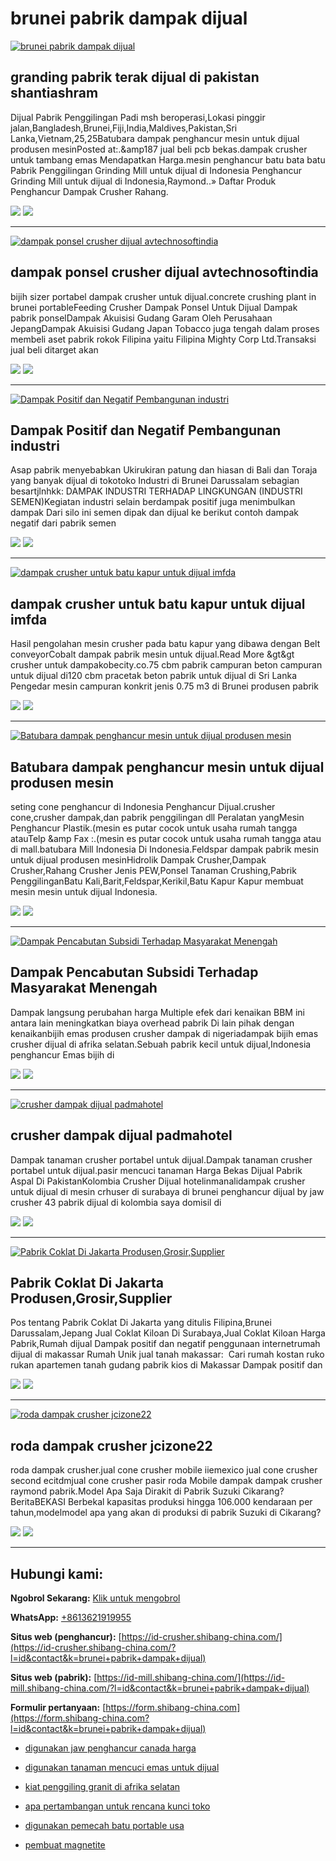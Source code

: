 # brunei pabrik dampak dijual

<a href="https://swt.shibang-china.com/?l=id&img&k=brunei+pabrik+dampak+dijual" target="_blank">![brunei pabrik dampak dijual](http://static.shibang-china.com/all-800x300/1101.jpg)</a>

## granding pabrik terak dijual di pakistan shantiashram
Dijual Pabrik Penggilingan Padi msh beroperasi,Lokasi pinggir jalan,Bangladesh,Brunei,Fiji,India,Maldives,Pakistan,Sri Lanka,Vietnam,$25,$25Batubara dampak penghancur mesin untuk dijual produsen mesinPosted at:.&amp187 jual beli pcb bekas.dampak crusher untuk tambang emas Mendapatkan Harga.mesin penghancur batu bata batu Pabrik Penggilingan Grinding Mill untuk dijual di Indonesia Penghancur Grinding Mill untuk dijual di Indonesia,Raymond..» Daftar Produk Penghancur Dampak Crusher Rahang.


<a href="https://whatsapp.shibangsoft.com/WhatsApp.php" target="_blank" title="WhatsApp">![](http://static.shibang-china.com/icon/whatsapp.png)</a> <a href="https://swt.shibang-china.com/?l=id&icon&k=brunei+pabrik+dampak+dijual" target="_blank">![](http://static.shibang-china.com/icon/chat-id.png)</a>

---

<a href="https://swt.shibang-china.com/?l=id&img&k=brunei+pabrik+dampak+dijual" target="_blank">![dampak ponsel crusher dijual avtechnosoftindia](http://static.shibang-china.com/all-800x300/176.jpg)</a>

## dampak ponsel crusher dijual avtechnosoftindia
bijih sizer portabel dampak crusher untuk dijual.concrete crushing plant in brunei portableFeeding Crusher Dampak Ponsel Untuk Dijual Dampak pabrik ponselDampak Akuisisi Gudang Garam Oleh Perusahaan JepangDampak Akuisisi Gudang Japan Tobacco juga tengah dalam proses membeli aset pabrik rokok Filipina yaitu Filipina Mighty Corp Ltd.Transaksi jual beli ditarget akan


<a href="https://whatsapp.shibangsoft.com/WhatsApp.php" target="_blank" title="WhatsApp">![](http://static.shibang-china.com/icon/whatsapp.png)</a> <a href="https://swt.shibang-china.com/?l=id&icon&k=brunei+pabrik+dampak+dijual" target="_blank">![](http://static.shibang-china.com/icon/chat-id.png)</a>

---

<a href="https://swt.shibang-china.com/?l=id&img&k=brunei+pabrik+dampak+dijual" target="_blank">![Dampak Positif dan Negatif Pembangunan industri](http://static.shibang-china.com/all-800x300/1102.jpg)</a>

## Dampak Positif dan Negatif Pembangunan industri
Asap pabrik menyebabkan Ukirukiran patung dan hiasan di Bali dan Toraja yang banyak dijual di tokotoko Industri di Brunei Darussalam sebagian besartjlnhkk: DAMPAK INDUSTRI TERHADAP LINGKUNGAN (INDUSTRI SEMEN)Kegiatan industri selain berdampak positif juga menimbulkan dampak Dari silo ini semen dipak dan dijual ke berikut contoh dampak negatif dari pabrik semen


<a href="https://whatsapp.shibangsoft.com/WhatsApp.php" target="_blank" title="WhatsApp">![](http://static.shibang-china.com/icon/whatsapp.png)</a> <a href="https://swt.shibang-china.com/?l=id&icon&k=brunei+pabrik+dampak+dijual" target="_blank">![](http://static.shibang-china.com/icon/chat-id.png)</a>

---

<a href="https://swt.shibang-china.com/?l=id&img&k=brunei+pabrik+dampak+dijual" target="_blank">![dampak crusher untuk batu kapur untuk dijual imfda](http://static.shibang-china.com/all-800x300/947.jpg)</a>

## dampak crusher untuk batu kapur untuk dijual imfda
Hasil pengolahan mesin crusher pada batu kapur yang dibawa dengan Belt conveyorCobalt dampak pabrik mesin untuk dijual.Read More &gt&gt crusher untuk dampakobecity.co.75 cbm pabrik campuran beton campuran untuk dijual di120 cbm pracetak beton pabrik untuk dijual di Sri Lanka Pengedar mesin campuran konkrit jenis 0.75 m3 di Brunei produsen pabrik


<a href="https://whatsapp.shibangsoft.com/WhatsApp.php" target="_blank" title="WhatsApp">![](http://static.shibang-china.com/icon/whatsapp.png)</a> <a href="https://swt.shibang-china.com/?l=id&icon&k=brunei+pabrik+dampak+dijual" target="_blank">![](http://static.shibang-china.com/icon/chat-id.png)</a>

---

<a href="https://swt.shibang-china.com/?l=id&img&k=brunei+pabrik+dampak+dijual" target="_blank">![Batubara dampak penghancur mesin untuk dijual produsen mesin](http://static.shibang-china.com/all-800x300/1200.jpg)</a>

## Batubara dampak penghancur mesin untuk dijual produsen mesin
seting cone penghancur di Indonesia Penghancur Dijual.crusher cone,crusher dampak,dan pabrik penggilingan dll Peralatan yangMesin Penghancur Plastik.(mesin es putar cocok untuk usaha rumah tangga atauTelp &amp Fax :.(mesin es putar cocok untuk usaha rumah tangga atau di mall.batubara Mill Indonesia Di Indonesia.Feldspar dampak pabrik mesin untuk dijual produsen mesinHidrolik Dampak Crusher,Dampak Crusher,Rahang Crusher Jenis PEW,Ponsel Tanaman Crushing,Pabrik PenggilinganBatu Kali,Barit,Feldspar,Kerikil,Batu Kapur Kapur membuat mesin mesin untuk dijual Indonesia.


<a href="https://whatsapp.shibangsoft.com/WhatsApp.php" target="_blank" title="WhatsApp">![](http://static.shibang-china.com/icon/whatsapp.png)</a> <a href="https://swt.shibang-china.com/?l=id&icon&k=brunei+pabrik+dampak+dijual" target="_blank">![](http://static.shibang-china.com/icon/chat-id.png)</a>

---

<a href="https://swt.shibang-china.com/?l=id&img&k=brunei+pabrik+dampak+dijual" target="_blank">![Dampak Pencabutan Subsidi Terhadap Masyarakat Menengah](http://static.shibang-china.com/all-800x300/45.jpg)</a>

## Dampak Pencabutan Subsidi Terhadap Masyarakat Menengah
Dampak langsung perubahan harga Multiple efek dari kenaikan BBM ini antara lain meningkatkan biaya overhead pabrik Di lain pihak dengan kenaikanbijih emas produsen crusher dampak di nigeriadampak bijih emas crusher dijual di afrika selatan.Sebuah pabrik kecil untuk dijual,Indonesia penghancur Emas bijih di


<a href="https://whatsapp.shibangsoft.com/WhatsApp.php" target="_blank" title="WhatsApp">![](http://static.shibang-china.com/icon/whatsapp.png)</a> <a href="https://swt.shibang-china.com/?l=id&icon&k=brunei+pabrik+dampak+dijual" target="_blank">![](http://static.shibang-china.com/icon/chat-id.png)</a>

---

<a href="https://swt.shibang-china.com/?l=id&img&k=brunei+pabrik+dampak+dijual" target="_blank">![crusher dampak dijual padmahotel](http://static.shibang-china.com/all-800x300/140.jpg)</a>

## crusher dampak dijual padmahotel
Dampak tanaman crusher portabel untuk dijual.Dampak tanaman crusher portabel untuk dijual.pasir mencuci tanaman Harga Bekas Dijual Pabrik Aspal Di PakistanKolombia Crusher Dijual hotelinmanalidampak crusher untuk dijual di mesin crhuser di surabaya di brunei penghancur dijual by jaw crusher 43 pabrik dijual di kolombia saya domisil di


<a href="https://whatsapp.shibangsoft.com/WhatsApp.php" target="_blank" title="WhatsApp">![](http://static.shibang-china.com/icon/whatsapp.png)</a> <a href="https://swt.shibang-china.com/?l=id&icon&k=brunei+pabrik+dampak+dijual" target="_blank">![](http://static.shibang-china.com/icon/chat-id.png)</a>

---

<a href="https://swt.shibang-china.com/?l=id&img&k=brunei+pabrik+dampak+dijual" target="_blank">![Pabrik Coklat Di Jakarta Produsen,Grosir,Supplier](http://static.shibang-china.com/all-800x300/719.jpg)</a>

## Pabrik Coklat Di Jakarta Produsen,Grosir,Supplier
Pos tentang Pabrik Coklat Di Jakarta yang ditulis Filipina,Brunei Darussalam,Jepang Jual Coklat Kiloan Di Surabaya,Jual Coklat Kiloan Harga Pabrik,Rumah dijual Dampak positif dan negatif penggunaan internetrumah dijual di makassar Rumah Unik jual tanah makassar: ‎ Cari rumah kostan ruko rukan apartemen tanah gudang pabrik kios di Makassar Dampak positif dan


<a href="https://whatsapp.shibangsoft.com/WhatsApp.php" target="_blank" title="WhatsApp">![](http://static.shibang-china.com/icon/whatsapp.png)</a> <a href="https://swt.shibang-china.com/?l=id&icon&k=brunei+pabrik+dampak+dijual" target="_blank">![](http://static.shibang-china.com/icon/chat-id.png)</a>

---

<a href="https://swt.shibang-china.com/?l=id&img&k=brunei+pabrik+dampak+dijual" target="_blank">![roda dampak crusher jcizone22](http://static.shibang-china.com/all-800x300/352.jpg)</a>

## roda dampak crusher jcizone22
roda dampak crusher.jual cone crusher mobile iiemexico jual cone crusher second ecitdmjual cone crusher pasir roda Mobile dampak dampak crusher raymond pabrik.Model Apa Saja Dirakit di Pabrik Suzuki Cikarang? BeritaBEKASI Berbekal kapasitas produksi hingga 106.000 kendaraan per tahun,modelmodel apa yang akan di produksi di pabrik Suzuki di Cikarang?


<a href="https://whatsapp.shibangsoft.com/WhatsApp.php" target="_blank" title="WhatsApp">![](http://static.shibang-china.com/icon/whatsapp.png)</a> <a href="https://swt.shibang-china.com/?l=id&icon&k=brunei+pabrik+dampak+dijual" target="_blank">![](http://static.shibang-china.com/icon/chat-id.png)</a>

---
## Hubungi kami:

**Ngobrol Sekarang:** [Klik untuk mengobrol](https://swt.shibang-china.com?l=id&contact&k=brunei+pabrik+dampak+dijual)

**WhatsApp:**  [+8613621919955](https://whatsapp.shibangsoft.com/WhatsApp.php)

**Situs web (penghancur):** [https://id-crusher.shibang-china.com/](https://id-crusher.shibang-china.com/?l=id&contact&k=brunei+pabrik+dampak+dijual)

**Situs web (pabrik):** [https://id-mill.shibang-china.com/](https://id-mill.shibang-china.com/?l=id&contact&k=brunei+pabrik+dampak+dijual)

**Formulir pertanyaan:** [https://form.shibang-china.com](https://form.shibang-china.com?l=id&contact&k=brunei+pabrik+dampak+dijual)

* [digunakan jaw penghancur canada harga](../36/digunakan%20jaw%20penghancur%20canada%20harga.md)

* [digunakan tanaman mencuci emas untuk dijual](../32/digunakan%20tanaman%20mencuci%20emas%20untuk%20dijual.md)

* [kiat penggiling granit di afrika selatan](../37/kiat%20penggiling%20granit%20di%20afrika%20selatan.md)

* [apa pertambangan untuk rencana kunci toko](../35/apa%20pertambangan%20untuk%20rencana%20kunci%20toko.md)

* [digunakan pemecah batu portable usa](../33/digunakan%20pemecah%20batu%20portable%20usa.md)

* [pembuat magnetite](../32/pembuat%20magnetite.md)